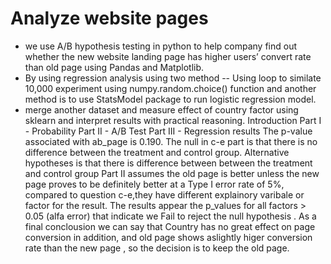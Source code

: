# Analyze website pages 
* we use A/B hypothesis testing in python to help company find out whether the new website landing page has higher users’ convert rate than old page using Pandas and Matplotlib.
* By using regression analysis using two method -- Using loop to similate 10,000 experiment using numpy.random.choice() function and another method is to use StatsModel package to run logistic regression model.
* merge another dataset and measure effect of country factor using sklearn and interpret results with practical reasoning.
Introduction
Part I - Probability
Part II - A/B Test
Part III - Regression
results
The p-value associated with ab_page is 0.190. The null in c-e part is that there is no difference between the treatment and control group. Alternative hypotheses is that there is difference between between the treatment and control group
Part II assumes the old page is better unless the new page proves to be definitely better at a Type I error rate of 5%, compared to question c-e,they have different explainory varibale or factor for the result.
The results appear the p_values for all factors > 0.05 (alfa error) that indicate we Fail to reject the null hypothesis .
As a final conclousion we can say that Country has no great effect on page conversion in addition, and old page shows aslightly higer conversion rate than the new page , so the decision is to keep the old page.
